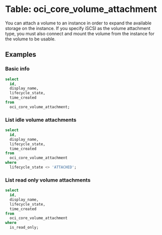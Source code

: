 # Table: oci_core_volume_attachment

You can attach a volume to an instance in order to expand the available storage on the instance. If you specify iSCSI as the volume attachment type, you must also connect and mount the volume from the instance for the volume to be usable.

## Examples

### Basic info

```sql
select
  id,
  display_name,
  lifecycle_state,
  time_created
from
  oci_core_volume_attachment;
```

### List idle volume attachments

```sql
select
  id,
  display_name,
  lifecycle_state,
  time_created
from
  oci_core_volume_attachment
where
  lifecycle_state <> 'ATTACHED';
```

### List read only volume attachments

```sql
select
  id,
  display_name,
  lifecycle_state,
  time_created
from
  oci_core_volume_attachment
where
  is_read_only;
```
